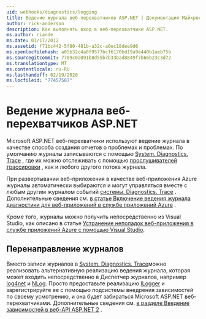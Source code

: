 ```yaml
---
uid: webhooks/diagnostics/logging
title: Ведение журнала веб-перехватчиков ASP.NET | Документация Майкрософт
author: rick-anderson
description: Как выполнять вход в веб-перехватчики ASP.NET.
ms.author: riande
ms.date: 01/17/2012
ms.assetid: f71bc442-5f80-481b-a32c-a0ec18dee9d6
ms.openlocfilehash: a05b32c4a8f9577bcf6170bd19a9e440b1aeb75b
ms.sourcegitcommit: 7709c0a091b8d55b7b33bad8849f7b66b23c3d72
ms.translationtype: MT
ms.contentlocale: ru-RU
ms.lasthandoff: 02/19/2020
ms.locfileid: "77457587"
---
```

# <a name="aspnet-webhooks-logging"></a>Ведение журнала веб-перехватчиков ASP.NET

Microsoft ASP.NET веб-перехватчики используют ведение журнала в качестве способа создания отчетов о проблемах и проблемах. По умолчанию журналы записываются с помощью [System. Diagnostics. Trace](https://msdn.microsoft.com/library/system.diagnostics.trace) , где их можно отслеживать с помощью [прослушивателей трассировки](https://msdn.microsoft.com/library/system.diagnostics.tracelistener.aspx) , как и любого другого потока журнала.

При развертывании веб-приложения в качестве веб-приложения Azure журналы автоматически выбираются и могут управляться вместе с любым другим журналом событий [системы. Diagnostics. Trace](https://msdn.microsoft.com/library/system.diagnostics.trace) . Дополнительные сведения см. [в статье Включение ведения журнала диагностики для веб-приложений в службе приложений Azure](https://azure.microsoft.com/documentation/articles/web-sites-enable-diagnostic-log/) .

Кроме того, журналы можно получить непосредственно из Visual Studio, как описано в статье [Устранение неполадок веб-приложения в службе приложений Azure с помощью Visual Studio](https://azure.microsoft.com/documentation/articles/web-sites-dotnet-troubleshoot-visual-studio/#webserverlogs).

## <a name="redirecting-logs"></a>Перенаправление журналов

Вместо записи журналов в [System. Diagnostics. Trace](https://msdn.microsoft.com/library/system.diagnostics.trace)можно реализовать альтернативную реализацию ведения журнала, которая может входить непосредственно в Диспетчер журналов, например [log4net](http://logging.apache.org/log4net/) и [NLog](http://nlog-project.org/). Просто предоставьте реализацию [ILogger](https://github.com/aspnet/AspNetWebHooks/blob/master/src/Microsoft.AspNet.WebHooks.Common/Diagnostics/ILogger.cs) и зарегистрируйте ее с помощью подсистемы внедрения зависимостей по своему усмотрению, и она будет забираться Microsoft ASP.NET веб-перехватчиками. Дополнительные сведения см. [в разделе Введение зависимостей в веб-API ASP.NET 2](https://www.asp.net/web-api/overview/advanced/dependency-injection) .
